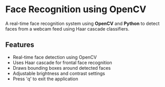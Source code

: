 # Face Recognition using OpenCV

A real-time face recognition system using **OpenCV** and **Python** to detect faces from a webcam feed using Haar cascade classifiers.

## Features
- Real-time face detection using OpenCV
- Uses Haar cascade for frontal face recognition
- Draws bounding boxes around detected faces
- Adjustable brightness and contrast settings
- Press 'q' to exit the application
